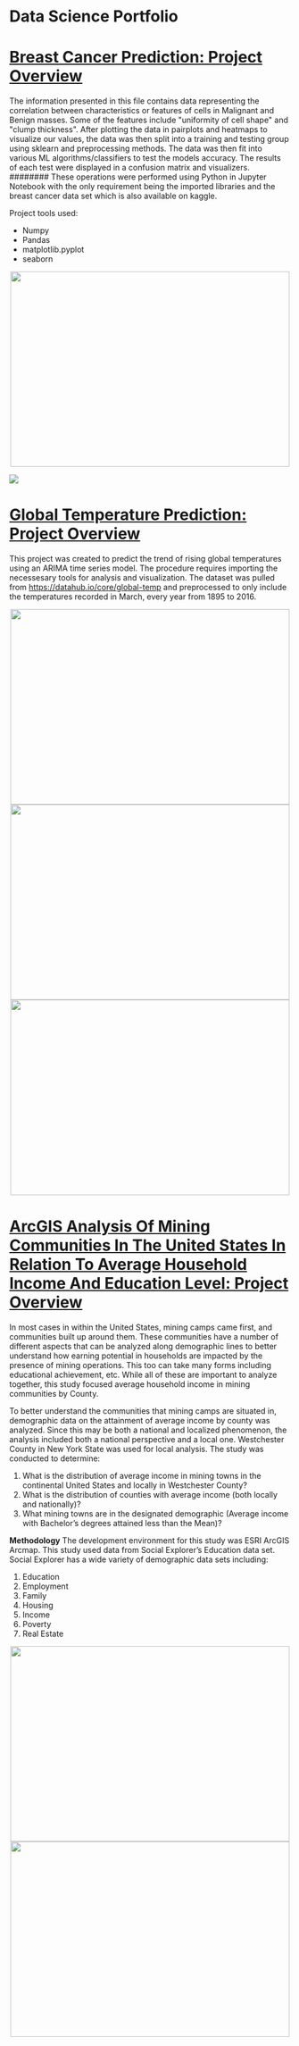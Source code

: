 # Data Science Portfolio

# [Breast Cancer Prediction: Project Overview](https://github.com/MunirYousef/Breast_Cancer_Predictor/blob/gh-pages/Breast_Cancer_Predictor.ipynb)
The information presented in this file contains data representing the correlation between characteristics or features of cells in Malignant and Benign masses. Some of the features include "uniformity of cell shape" and "clump thickness". 
After plotting the data in pairplots and heatmaps to visualize our values, the data was then split into a training and testing group using sklearn and preprocessing methods. 
The data was then fit into various ML algorithms/classifiers to test the models accuracy. The results of each test were displayed in a confusion matrix and visualizers. 
######## These operations were performed using Python in Jupyter Notebook with the only requirement being the imported libraries and the breast cancer data set which is also available on kaggle.

Project tools used:
-	Numpy
-	Pandas
-	matplotlib.pyplot
-	seaborn
<p align="center">
  <img width="500" height="350" src="/images/heatmap2.png">
</p>

![](/images/heat_map_1.png)

# [Global Temperature Prediction: Project Overview](https://github.com/MunirYousef/Global_Temp/blob/master/Global_Temp_TS.ipynb)
This project was created to predict the trend of rising global temperatures using an ARIMA time series model. 
The procedure requires importing the necessesary tools for analysis and visualization. 
The dataset was pulled from https://datahub.io/core/global-temp and preprocessed to only include the temperatures recorded in March, every year from 1895 to 2016.

<p align="center">
  <img width="500" height="350" src="/images/moving_average_log_scale.png">
  <img width="500" height="350" src="/images/rolling_mean_standard_dev.png">
  <img width="500" height="350" src="/images/prediction_analysis.png">

</p>



# [ArcGIS Analysis Of Mining Communities In The United States In Relation To Average Household Income And Education Level: Project Overview](https://github.com/MunirYousef/ArcGIS/blob/master/yousef-%20ArcGIS%20Final%20Part3.docx)

In most cases in within the United States, mining camps came first, and communities built up around them. These communities have a number of different aspects that can be analyzed along demographic lines to better understand how earning potential in households are impacted by the presence of mining operations. This too can take many forms including educational achievement, etc.  While all of these are important to analyze together, this study focused average household income in mining communities by County.  

To better understand the communities that mining camps are situated in, demographic data on the attainment of average income by county was analyzed.  Since this may be both a national and localized phenomenon, the analysis included both a national perspective and a local one.  Westchester County in New York State was used for local analysis. The study was conducted to determine:
1.	What is the distribution of average income in mining towns in the continental United States and locally in Westchester County?
2.	What is the distribution of counties with average income (both locally and nationally)?
3.	What mining towns are in the designated demographic (Average income with Bachelor’s degrees attained less than the Mean)?

**Methodology**
The development environment for this study was ESRI ArcGIS Arcmap.
This study used data from Social Explorer’s Education data set. Social Explorer has a wide variety of demographic data sets including:
1.	Education
2.	Employment
3.	Family
4.	Housing
5.	Income
6.	Poverty
7.	Real Estate

<p align="center">
<img width="500" height="350" src="/images/map2.jpg">
<img width="500" height="350" src="/images/map3.jpg">

</p>


